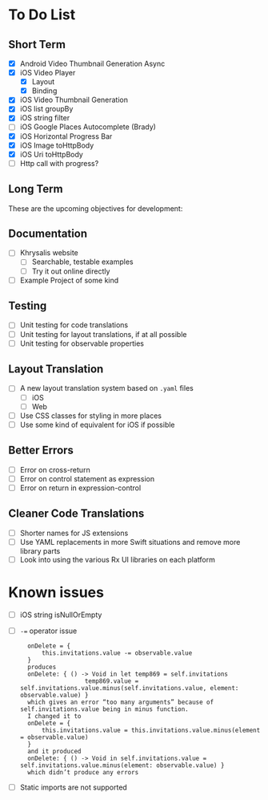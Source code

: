 # To Do List

## Short Term

- [X] Android Video Thumbnail Generation Async
- [X] iOS Video Player
    - [X] Layout
    - [X] Binding
- [X] iOS Video Thumbnail Generation
- [X] iOS list groupBy
- [X] iOS string filter
- [ ] iOS Google Places Autocomplete (Brady)
- [X] iOS Horizontal Progress Bar
- [X] iOS Image toHttpBody
- [X] iOS Uri toHttpBody
- [ ] Http call with progress?

## Long Term

These are the upcoming objectives for development:

## Documentation

- [ ] Khrysalis website
    - [ ] Searchable, testable examples
    - [ ] Try it out online directly
- [ ] Example Project of some kind

## Testing

- [ ] Unit testing for code translations
- [ ] Unit testing for layout translations, if at all possible
- [ ] Unit testing for observable properties

## Layout Translation

- [ ] A new layout translation system based on `.yaml` files
    - [ ] iOS
    - [ ] Web
- [ ] Use CSS classes for styling in more places
- [ ] Use some kind of equivalent for iOS if possible
    
## Better Errors

- [ ] Error on cross-return
- [ ] Error on control statement as expression
- [ ] Error on return in expression-control

## Cleaner Code Translations

- [ ] Shorter names for JS extensions
- [ ] Use YAML replacements in more Swift situations and remove more library parts
- [ ] Look into using the various Rx UI libraries on each platform

# Known issues

- [ ] iOS string isNullOrEmpty
- [ ] `-=` operator issue

        onDelete = {
            this.invitations.value -= observable.value
        }
        produces
        onDelete: { () -> Void in let temp869 = self.invitations
                        temp869.value = self.invitations.value.minus(self.invitations.value, element: observable.value) }
        which gives an error “too many arguments” because of self.invitations.value being in minus function.
        I changed it to
        onDelete = {
            this.invitations.value = this.invitations.value.minus(element = observable.value)
        }
        and it produced
        onDelete: { () -> Void in self.invitations.value = self.invitations.value.minus(element: observable.value) }
        which didn’t produce any errors

- [ ] Static imports are not supported